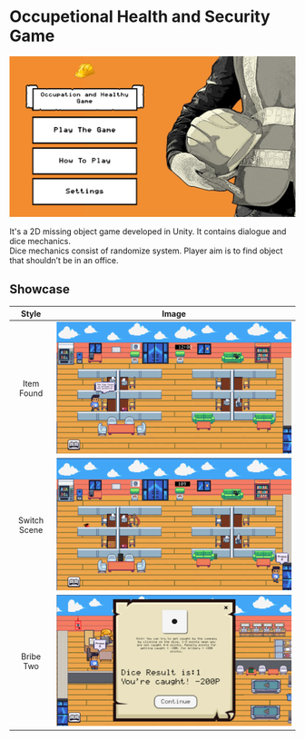 # Occupetional Health and Security Game

![Main Page](mainpage.PNG)

It's a 2D missing object game developed in Unity. It contains dialogue and dice mechanics. <br />
Dice mechanics consist of randomize system. Player aim is to find object that shouldn’t be in an office.


## Showcase
|Style|Image|
|:--:|:--:|
|Item Found | ![Item Found](itemfound.PNG)|
|Switch Scene | ![Switch Scene](switchscene.PNG)|
|Bribe Two | ![Bribe Two](bribetwo.PNG)|
